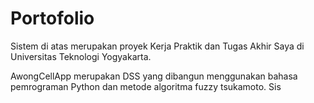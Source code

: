 # Portofolio
Sistem di atas merupakan proyek Kerja Praktik dan Tugas Akhir Saya di Universitas Teknologi Yogyakarta.

AwongCellApp merupakan DSS yang dibangun menggunakan bahasa pemrograman Python dan metode algoritma fuzzy tsukamoto.
Sis

